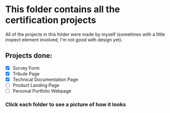 # This folder contains all the certification projects

All of the projects in this folder were made by myself (sometimes with a little
inspect element involved, I'm not good with design yet).

## Projects done:
- [x] Survey Form
- [x] Tribute Page
- [x] Technical Documentation Page
- [ ] Product Landing Page
- [ ] Personal Portfolio Webpage

### Click each folder to see a picture of how it looks

